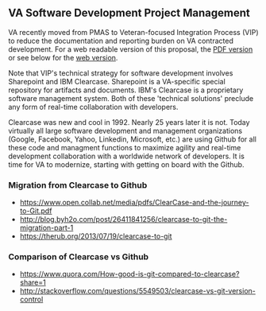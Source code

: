 ## VA Software Development Project Management 

VA recently moved from PMAS to Veteran-focused Integration Process (VIP) to reduce the documentation and reporting burden on VA contracted development. For a web readable version of this proposal, the [PDF version](https://github.com/vistadataproject/documents/blob/master/artifacts/va-vip/VIP_Intro_2015-01-18.pdf) or see below for the [web version](https://github.com/vistadataproject/documents/blob/master/artifacts/va-vip/VIP_Intro_2015-01-18.md).

Note that VIP's technical strategy for software development involves Sharepoint and IBM Clearcase.  Sharepoint is a VA-specific special repository for artifacts and documents.  IBM's Clearcase is a proprietary software management system.  Both of these 'technical solutions' preclude any form of real-time collaboration with developers.

Clearcase was new and cool in 1992.  Nearly 25 years later it is not.  Today virtually all large software development and management organizations  (Google, Facebook, Yahoo, Linkedin,  Microsoft, etc.)  are using Github for all these code and managment functions to maximize agility and real-time development collaboration with a worldwide network of developers.    It is time for VA to modernize, starting with getting on board with the Github.

### Migration from Clearcase to Github
* https://www.open.collab.net/media/pdfs/ClearCase-and-the-journey-to-Git.pdf
* http://blog.byh2o.com/post/26411841256/clearcase-to-git-the-migration-part-1
* https://therub.org/2013/07/19/clearcase-to-git


### Comparison of Clearcase vs Github
* https://www.quora.com/How-good-is-git-compared-to-clearcase?share=1
* http://stackoverflow.com/questions/5549503/clearcase-vs-git-version-control



